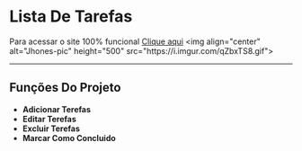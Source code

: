 # Lista De Tarefas

Para acessar o site 100% funcional [Clique aqui]([http://listtasksnow.ga/](https://dash.infinityfree.com/accounts/epiz_31812085))
<img align="center" alt="Jhones-pic" height="500" src="https://i.imgur.com/qZbxTS8.gif">

---

## Funções Do Projeto
- **Adicionar Terefas**
- **Editar Terefas**
- **Excluir Terefas**
- **Marcar Como Concluido**

